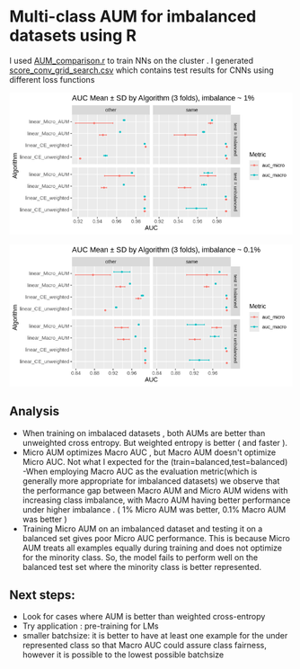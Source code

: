 # Multi-class AUM for imbalanced datasets using R
I used [AUM_comparison.r](AUM_comparison.r) to train NNs on the cluster . I generated [score_conv_grid_search.csv](score_conv_grid_search.csv) which contains test results for CNNs using different loss functions

<p align="center">
  <img src="AUM_comparison_1percent.png" alt="Description" width="600"/>
</p>
<p align="center">
  <img src="AUM_comparison_0,1percent.png" alt="Description" width="600"/>
</p>

## Analysis

- When training on imbalaced datasets , both AUMs are better than unweighted cross entropy. But weighted entropy is better ( and faster ).
- Micro AUM optimizes Macro AUC , but Macro AUM doesn't optimize Micro AUC. Not what I expected for the (train=balanced,test=balanced) 
-When employing Macro AUC as the evaluation metric(which is generally more appropriate for imbalanced datasets) we observe that the performance gap between Macro AUM and Micro AUM widens with increasing class imbalance, with Macro AUM having better performance under higher imbalance . ( 1% Micro AUM was better, 0.1% Macro AUM was better )
- Training Micro AUM on an imbalanced dataset and testing it on a balanced  set gives poor Micro AUC performance. This is because Micro AUM treats all examples equally during training and does not optimize for the minority class. So, the model fails to perform well on the balanced test set where the minority class is better represented.

## Next steps:
- Look for cases where AUM is better than weighted cross-entropy
- Try application : pre-training for LMs
- smaller batchsize: it is better to have at least one example for the under represented class so that Macro AUC could assure class fairness, however it is possible to the lowest possible batchsize
